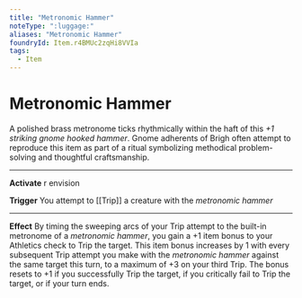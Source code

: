 ```yaml
---
title: "Metronomic Hammer"
noteType: ":luggage:"
aliases: "Metronomic Hammer"
foundryId: Item.r4BMUc2zqHi8VVIa
tags:
  - Item
---
```


# Metronomic Hammer

A polished brass metronome ticks rhythmically within the haft of this _+1 striking gnome hooked hammer_. Gnome adherents of Brigh often attempt to reproduce this item as part of a ritual symbolizing methodical problem-solving and thoughtful craftsmanship.

* * *

**Activate** r envision

**Trigger** You attempt to [[Trip]] a creature with the _metronomic hammer_

* * *

**Effect** By timing the sweeping arcs of your Trip attempt to the built-in metronome of a _metronomic hammer_, you gain a +1 item bonus to your Athletics check to Trip the target. This item bonus increases by 1 with every subsequent Trip attempt you make with the _metronomic hammer_ against the same target this turn, to a maximum of +3 on your third Trip. The bonus resets to +1 if you successfully Trip the target, if you critically fail to Trip the target, or if your turn ends.
